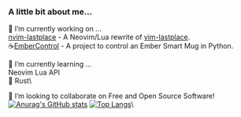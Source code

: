 ### A little bit about me...
🔭 I’m currently working on ...\
[nvim-lastplace](https://github.com/ethanholz/nvim-lastplace) - A Neovim/Lua rewrite of [vim-lastplace](https://github.com/farmergreg/vim-lastplace). \
☕[EmberControl](https://github.com/ethanholz/EmberControl) - A project to control an Ember Smart Mug in Python. 

🌱 I’m currently learning ...\
Neovim Lua API\
🦀 Rust\

👯 I’m looking to collaborate on Free and Open Source Software!\
[![Anurag's GitHub stats](https://github-readme-stats.vercel.app/api?username=ethanholz&theme=onedark)](https://github.com/anuraghazra/github-readme-stats) [![Top Langs](https://github-readme-stats.vercel.app/api/top-langs/?username=ethanholz&theme=onedark)](https://github.com/anuraghazra/github-readme-stats)\
<!--
**ethanholz/ethanholz** is a ✨ _special_ ✨ repository because its `README.md` (this file) appears on your GitHub profile.

Here are some ideas to get you started:

- 🔭 I’m currently working on ...
- 🌱 I’m currently learning ...
- 👯 I’m looking to collaborate on ...
- 🤔 I’m looking for help with ...
- 💬 Ask me about ...
- 📫 How to reach me: ...
- 😄 Pronouns: ...
- ⚡ Fun fact: ...
-->
